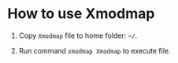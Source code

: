 # How to use Xmodmap

1. Copy `Xmodmap` file to home folder: `~/`.

2. Run command `xmodmap Xmodmap` to execute file.
